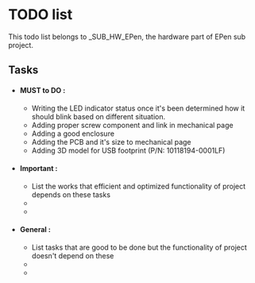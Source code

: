 # TODO list

This todo list belongs to _SUB_HW_EPen, the hardware part of EPen sub project. 

## Tasks

- #### MUST to DO :
    - Writing the LED indicator status once it's been determined how it should blink based on different situation.
    - Adding proper screw component and link in mechanical page
    - Adding a good enclosure 
	- Adding the PCB and it's size to mechanical page
	- Adding 3D model for USB footprint (P/N: 10118194-0001LF) 
- #### Important :
    - List the works that efficient and optimized functionality of project depends on these tasks
    -
    - 
- #### General :
    - List tasks that are good to be done but the functionality of project doesn't depend on these
    -
    -